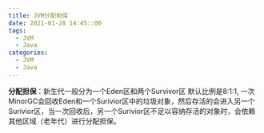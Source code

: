 ```yaml
---
title: JVM分配担保
date: 2021-01-28 14:45::00
tags: 
  - JVM
  - Java
categories:
  - JVM
  - Java
---
```


**分配担保**：新生代一般分为一个Eden区和两个Survivor区 默认比例是8:1:1, 一次MinorGC会回收Eden和一个Surivior区中的垃圾对象，然后存活的会进入另一个Surivior区，当一次回收后，另一个Surivior区不足以容纳存活的对象时，会依赖其他区域（老年代）进行分配担保。